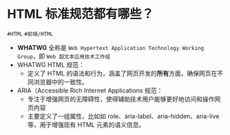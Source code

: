 
# HTML 标准规范都有哪些？


`#HTML`  `#前端/HTML`  

- **WHATWG** 全称是 `Web Hypertext Application Technology Working Group`，即 `Web 超文本应用技术工作组`
- WHATWG HTML 规范：
	- 定义了 HTML 的语法和行为，涵盖了网页开发的**所有**方面，确保网页在不同浏览器中的一致性。
- ARIA（Accessible Rich Internet Applications 规范：
	- 专注于增强网页的无障碍性，使得辅助技术用户能够更好地访问和操作网页内容
	- 主要定义了一组属性，比如如 role、aria-label、aria-hidden、aria-live 等，用于增强现有 HTML 元素的语义信息。
